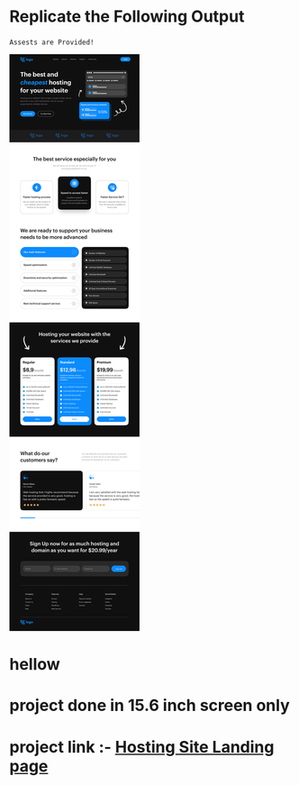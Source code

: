 # Replicate the Following Output

`Assests are Provided!`

![Project 2](./Hosting%20Landing%20Page.png)


# hellow 
    
# project done in 15.6 inch screen only 
# project link :- [Hosting Site Landing page](https://tonyteja6dhostingpage.netlify.app/)